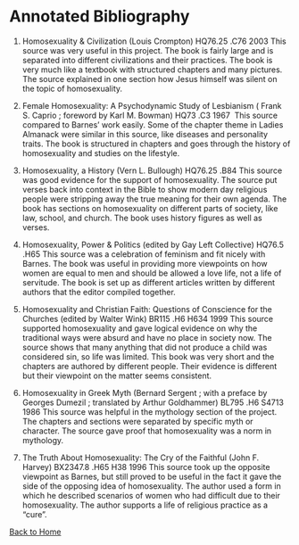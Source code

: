 # Annotated Bibliography

1. Homosexuality & Civilization (Louis Crompton) HQ76.25 .C76 2003
	This source was very useful in this project. The book is fairly large and is separated into different civilizations and their practices. The book is very much like a textbook with structured chapters and many pictures. The source explained in one section how Jesus himself was silent on the topic of homosexuality. 

2.  Female Homosexuality: A Psychodynamic Study of Lesbianism ( Frank S. Caprio ; foreword by Karl M. Bowman) HQ73 .C3 1967 
	This source compared to Barnes’ work easily. Some of the chapter theme in Ladies Almanack were similar in this source, like diseases and personality traits. The book is structured in chapters and goes through the history of homosexuality and studies on the lifestyle.

3. Homosexuality, a History (Vern L. Bullough) HQ76.25 .B84
	This source was good evidence for the support of homosexuality. The source put verses back into context in the Bible to show modern day religious people were stripping away the true meaning for their own agenda. The book has sections on homosexuality on different parts of society, like law, school, and church. The book uses history figures as well as verses. 

4. Homosexuality, Power & Politics (edited by Gay Left Collective) HQ76.5 .H65
	This source was a celebration of feminism and fit nicely with Barnes. The book was useful in providing more viewpoints on how women are equal to men and should be allowed a love life, not a life of servitude. The book is set up as different articles written by different authors that the editor compiled together. 

5. Homosexuality and Christian Faith: Questions of Conscience for the Churches (edited by Walter Wink) BR115 .H6 H634 1999
	This source supported homosexuality and gave logical evidence on why the traditional ways were absurd and have no place in society now. The source shows that many anything that did not produce a child was considered sin, so life was limited. This book was very short and the chapters are authored by different people. Their evidence is different but their viewpoint on the matter seems consistent. 

6. Homosexuality in Greek Myth (Bernard Sergent ; with a preface by Georges Dumezil ; translated by Arthur Goldhammer) BL795 .H6 S4713 1986
	This source was helpful in the mythology section of the project. The chapters and sections were separated by specific myth or character. The source gave proof that homosexuality was a norm in mythology. 

7. The Truth About Homosexuality: The Cry of the Faithful (John F. Harvey) BX2347.8 .H65 H38 1996
	This source took up the opposite viewpoint as Barnes, but still proved to be useful in the fact it gave the side of the opposing idea of homosexuality. The author used a form in which he described scenarios of women who had difficult due to their homosexuality. The author supports a life of religious practice as a “cure”.


[Back to Home](/ladiesalmanack/) 
